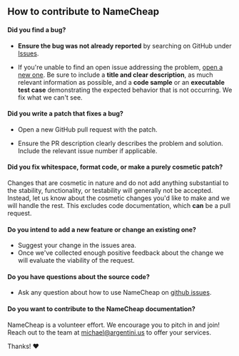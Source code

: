 ## How to contribute to NameCheap

#### **Did you find a bug?**

* **Ensure the bug was not already reported** by searching on GitHub under [Issues](https://github.com/argentini/Argentini.NameCheap/issues).

* If you're unable to find an open issue addressing the problem, [open a new one](https://github.com/argentini/Argentini.NameCheap/issues/new). Be sure to include a **title and clear description**, as much relevant information as possible, and a **code sample** or an **executable test case** demonstrating the expected behavior that is not occurring. We fix what we can't see.

#### **Did you write a patch that fixes a bug?**

* Open a new GitHub pull request with the patch.

* Ensure the PR description clearly describes the problem and solution. Include the relevant issue number if applicable.

#### **Did you fix whitespace, format code, or make a purely cosmetic patch?**

Changes that are cosmetic in nature and do not add anything substantial to the stability, functionality, or testability will generally not be accepted. Instead, let us know about the cosmetic changes you'd like to make and we will handle the rest. This excludes code documentation, which **can** be a pull request.

#### **Do you intend to add a new feature or change an existing one?**

* Suggest your change in the issues area.
* Once we've collected enough positive feedback about the change we will evaluate the viability of the request.

#### **Do you have questions about the source code?**

* Ask any question about how to use NameCheap on [github issues](https://github.com/argentini/Argentini.NameCheap/issues).

#### **Do you want to contribute to the NameCheap documentation?**

NameCheap is a volunteer effort. We encourage you to pitch in and join! Reach out to the team at [michael@argentini.us](michael@argentini.us) to offer your services.

Thanks! :heart:
